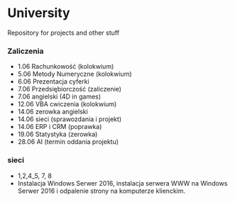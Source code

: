 # University
Repository for projects and other stuff 

### Zaliczenia 
- 1.06 Rachunkowość (kolokwium)
- 5.06 Metody Numeryczne (kolokwium)
- 6.06 Prezentacja cyferki
- 7.06 Przedsiębiorczość (zaliczenie)
- 7.06 angielski (4D in games)
- 12.06 VBA cwiczenia (kolokwium)
- 14.06 zerowka angielski
- 14.06 sieci (sprawozdania i projekt)
- 14.06 ERP i CRM (poprawka)
- 19.06 Statystyka (zerowka)
- 28.06 AI (termin oddania projektu)

### sieci
- 1,2,4_5, 7, 8 
- Instalacja Windows Serwer 2016, instalacja serwera WWW na Windows Serwer 2016 i odpalenie strony na komputerze klienckim. 